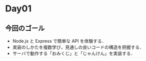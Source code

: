# Day01

## 今回のゴール

- Node.js と Express で簡単な API を体験する．
- 実装のしかたを複数学び，見通しの良いコードの構造を把握する．
- サーバで動作する「おみくじ」と「じゃんけん」を実装する．

